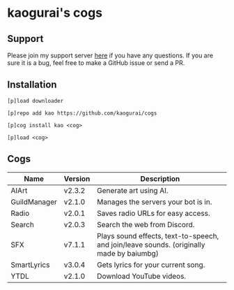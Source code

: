 # kaogurai's cogs

## Support

Please join my support server [here](https://discord.gg/p6ehU9qhg8) if you have any questions. If you are sure it is a bug, feel free to make a GitHub issue or send a PR.

## Installation

```shell
[p]load downloader

[p]repo add kao https://github.com/kaogurai/cogs

[p]cog install kao <cog>

[p]load <cog>
```

## Cogs

| Name         | Version | Description                                                                              |
|--------------|---------|------------------------------------------------------------------------------------------|
| AIArt        | v2.3.2  | Generate art using AI.                                                                   |
| GuildManager | v2.1.0  | Manages the servers your bot is in.                                                      |
| Radio        | v2.0.1  | Saves radio URLs for easy access.                                                        |
| Search       | v2.0.3  | Search the web from Discord.                                                             |
| SFX          | v7.1.1  | Plays sound effects, text-to-speech, and join/leave sounds. (originally made by baiumbg) |
| SmartLyrics  | v3.0.4  | Gets lyrics for your current song.                                                       |
| YTDL         | v2.1.0  | Download YouTube videos.                                                                 |

